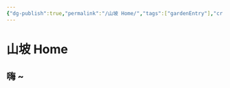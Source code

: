 ```yaml
---
{"dg-publish":true,"permalink":"/山坡 Home/","tags":["gardenEntry"],"created":"2023-07-09T18:35:14.198+08:00","updated":"2023-07-11T08:37:13.390+08:00"}
---
```


# 山坡 Home

## 嗨 ~

